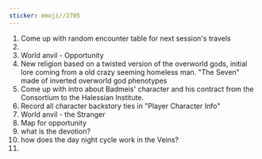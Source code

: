 ```yaml
---
sticker: emoji//2705
---
```

1. Come up with random encounter table for next session's travels 
2. 
3. World anvil - Opportunity 
4. New religion based on a twisted version of the overworld gods, initial lore coming from a old crazy seeming homeless man.  "The Seven" made of inverted overworld god phenotypes
5. Come up with intro about Badmeis' character and his contract from the Consortium to the Halessian Institute. 
6. Record all character backstory ties in "Player Character Info"
7. World anvil - the Stranger
8. Map for opportunity
9. what is the devotion?
10. how does the day night cycle work in the Veins?
11. 